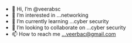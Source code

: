 - 👋 Hi, I’m @veerabsc
- 👀 I’m interested in ...networking 
- 🌱 I’m currently learning ...cyber security 
- 💞️ I’m looking to collaborate on ...cyber security 
- 📫 How to reach me ...veerbac@gmail.com

<!---
veerabsc/veerabsc is a ✨ special ✨ repository because its `README.md` (this file) appears on your GitHub profile.
You can click the Preview link to take a look at your changes.
--->
